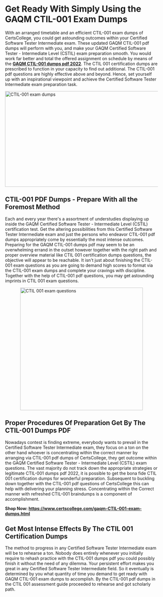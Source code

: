 <h1><strong>Get Ready With Simply Using the GAQM CTIL-001 Exam Dumps&nbsp;</strong></h1>
<p><span style="font-weight: 400;">With an arranged timetable and an efficient  CTIL-001 exam dumps of CertsCollege, you could get astounding outcomes within your Certified Software Tester Intermediate exam. These updated GAQM CTIL-001 pdf dumps will perform with you, and make your GAQM Certified Software Tester - Intermediate Level (CSTIL) exam preparation smooth. You would work far better and total the offered assignment on schedule by means of the <strong><a href="https://www.certscollege.com/gaqm-CTIL-001-exam-dumps.html">GAQM CTIL-001 dumps pdf 2022</a></strong>. The CTIL 001 certification dumps are prescribed to function in your capacity to find out additional. The  CTIL-001 pdf questions are highly effective above and beyond. Hence, set yourself up with an inspirational viewpoint and achieve the Certified Software Tester Intermediate exam preparation task.&nbsp;</span></p>
<p><span style="font-weight: 400;"><img style="display: block; margin-left: auto; margin-right: auto;" src="https://i.ibb.co/CPDK3ps/Yellow-and-Blue-Initiative-Blog-Banner.png" alt="CTIL-001 exam dumps" width="559" height="315" /></span></p>
<h2><strong>CTIL-001 PDF Dumps - Prepare With all the Foremost Method</strong></h2>
<p><span style="font-weight: 400;">Each and every year there's a assortment of understudies displaying up inside the GAQM Certified Software Tester - Intermediate Level (CSTIL) certification test. Get the altering possibilities from this Certified Software Tester Intermediate exam and just the persons who endeavor CTIL-001 pdf dumps appropriately come by essentially the most intense outcomes. Preparing for the GAQM CTIL-001 dumps pdf may seem to be an overwhelming errand in the outset however together with the right path and proper overview material like CTIL 001 certification dumps questions, the objective will appear to be reachable. It isn't just about finishing the CTIL-001 exam questions as you are going to demand high scores to format via the CTIL-001 exam dumps and complete your cravings with discipline. Together with the help of CTIL-001 pdf questions, you may get astounding imprints in CTIL 001 exam questions.</span></p>
<p><span style="font-weight: 400;"><a href="https://tinyurl.com/ybszlhru"><img style="display: block; margin-left: auto; margin-right: auto;" src="https://i.ibb.co/9tMrhdY/Teacher-Appreciation-Invitation.png" alt="CTIL 001 exam questions " width="404" height="404" /></a></span></p>
<h2><strong>Proper Procedures Of Preparation Get By The CTIL-001 Dumps PDF</strong></h2>
<p><span style="font-weight: 400;">Nowadays contest is finding extreme, everybody wants to prevail in the Certified Software Tester Intermediate exam, they focus on a ton on the other hand whoever is concentrating within the correct manner by arranging via CTIL-001 pdf dumps of CertsCollege, they get outcome within the GAQM Certified Software Tester - Intermediate Level (CSTIL) exam questions. The vast majority do not track down the appropriate strategies or legitimate CTIL-001 dumps pdf 2022, it is possible to get the bona fide CTIL 001 certification dumps for wonderful preparation. Subsequent to buckling down together with the  CTIL-001 pdf questions of CertsCollege this can help with delivering your planning stress. Concentrating within the Correct manner with refreshed CTIL-001 braindumps is a component of accomplishment.</span></p>
<p><span style="font-weight: 400;"><strong>Shop Now: <a href="https://www.certscollege.com/gaqm-CTIL-001-exam-dumps.html">https://www.certscollege.com/gaqm-CTIL-001-exam-dumps.html</a></strong></span></p>
<h2><strong>Get Most Intense Effects By The CTIL 001 Certification Dumps</strong></h2>
<p><span style="font-weight: 400;">The method to progress in any Certified Software Tester Intermediate exam will be to rehearse a ton. Nobody does entirely whenever you initially require to rehash practice with the CTIL-001 dumps pdf you could possibly finish it without the need of any dilemma. Your persistent effort makes you great in any Certified Software Tester Intermediate field. So it eventually is determined by you what quantity of time you demand to get ready with GAQM CTIL-001 exam dumps to accomplish. By the CTIL-001 pdf dumps in the CTIL 001 assessment guide proceeded to rehearse and got scholarly path.</span></p>
